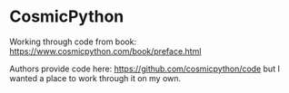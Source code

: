 # CosmicPython
Working through code from book: https://www.cosmicpython.com/book/preface.html

Authors provide code here: https://github.com/cosmicpython/code but I wanted a place to work through it on my own. 
